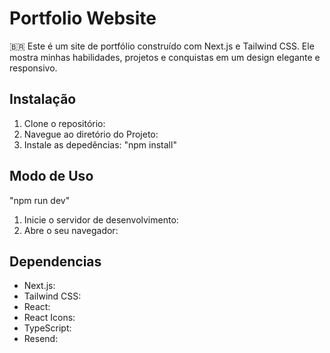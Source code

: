# Portfolio Website

🇧🇷 Este é um site de portfólio construído com Next.js e Tailwind CSS. Ele mostra minhas habilidades, projetos e conquistas em um design elegante e responsivo.


## Instalação

1. Clone o repositório:
2. Navegue ao diretório do Projeto:
3. Instale as depedências:
"npm install"
   
## Modo de Uso 

"npm run dev"
1. Inicie o servidor de desenvolvimento:
2. Abre o seu navegador:

## Dependencias

- Next.js: 
- Tailwind CSS: 
- React: 
- React Icons:
- TypeScript: 
- Resend:


